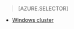 > [AZURE.SELECTOR]
- [Windows cluster](/documentation/articles/hdinsight-develop-deploy-java-mapreduce/)


<!---HONumber=74-->